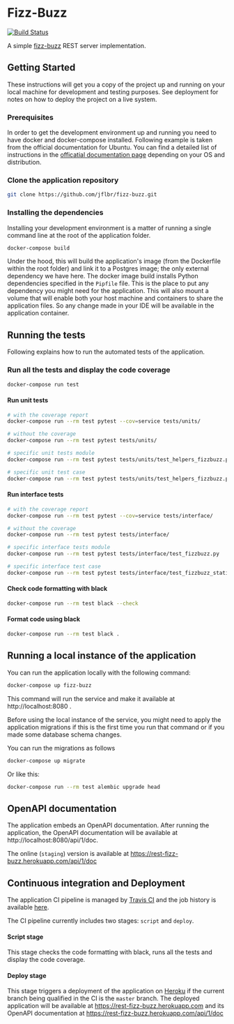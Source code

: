 # Fizz-Buzz

[![Build Status](https://travis-ci.org/jflbr/fizz-buzz.svg?branch=master)](https://travis-ci.com/jflbr/fizz-buzz)

A simple [fizz-buzz](https://en.wikipedia.org/wiki/Fizz_buzz) REST server implementation.


## Getting Started

These instructions will get you a copy of the project up and running on your local machine for development and testing purposes. See deployment for notes on how to deploy the project on a live system.

### Prerequisites

In order to get the development environment up and running you need to have docker and docker-compose installed. Following example is taken from the official documentation for Ubuntu.
You can find a detailed list of instructions in the [officatial documentation page](https://docs.docker.com/install/) depending on your OS and distribution.


### Clone the application repository

```bash
git clone https://github.com/jflbr/fizz-buzz.git
```

### Installing the dependencies

Installing your development environment is a matter of running a single command line at the root of the application folder.

```bash
docker-compose build
```

Under the hood, this will build the application's image (from the Dockerfile within the root folder)
and link it to a Postgres image; the only external dependency we have here. The docker image build installs Python dependencies specified in the `Pipfile` file. This is the place to put any dependency you might need for the application. This will also mount a volume that will enable both your host machine and containers to share the application files. So any change made in your IDE will be available in the application container.

## Running the tests

Following explains how to run the automated tests of the application.

### Run all the tests and display the code coverage

```bash
docker-compose run test
```
#### Run unit tests

```bash
# with the coverage report
docker-compose run --rm test pytest --cov=service tests/units/

# without the coverage
docker-compose run --rm test pytest tests/units/

# specific unit tests module
docker-compose run --rm test pytest tests/units/test_helpers_fizzbuzz.py

# specific unit test case
docker-compose run --rm test pytest tests/units/test_helpers_fizzbuzz.py::TestFizzBuzzHelpers::test_hash_fizzbuzz_request
```

#### Run interface tests

```bash
# with the coverage report
docker-compose run --rm test pytest --cov=service tests/interface/

# without the coverage
docker-compose run --rm test pytest tests/interface/

# specific interface tests module
docker-compose run --rm test pytest tests/interface/test_fizzbuzz.py

# specific interface test case
docker-compose run --rm test pytest tests/interface/test_fizzbuzz_statistics.py::test_empty_fizzbuzz_statistics
```

#### Check code formatting with black

```bash
docker-compose run --rm test black --check
```

#### Format code using black

```bash
docker-compose run --rm test black .
```
## Running a local instance of the application

You can run the application locally with the following command:
```bash
docker-compose up fizz-buzz
```
This command will run the service and make it available at http://localhost:8080 .

Before using the local instance of the service, you might need to apply the application migrations if this is the first time you run that command or if you made some database schema changes. 

You can run the migrations as follows

```bash
docker-compose up migrate
```
Or like this:

```bash
docker-compose run --rm test alembic upgrade head
```

## OpenAPI documentation

The application embeds an OpenAPI documentation.
After running the application, the OpenAPI documentation will be available at http://localhost:8080/api/1/doc.

The online (`staging`) version is available at https://rest-fizz-buzz.herokuapp.com/api/1/doc 


## Continuous integration and Deployment

The application CI pipeline is managed by [Travis CI](https://travis-ci.org) and the job history is available [here](https://travis-ci.org/jflbr/fizz-buzz).

The CI pipeline currently includes two stages: `script` and `deploy`.

#### Script stage

This stage checks the code formatting with black, runs all the tests and display the code coverage.

#### Deploy stage

This stage triggers a deployment of the application on [Heroku](https://heroku.com) if the current branch being qualified in the CI is the `master` branch.
The deployed application will be available at https://rest-fizz-buzz.herokuapp.com and its OpenAPI documentation at https://rest-fizz-buzz.herokuapp.com/api/1/doc
